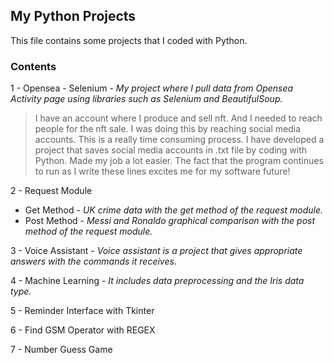 ## My Python Projects

This file contains some projects that I coded with Python. 

### Contents

1 - Opensea - Selenium - _My project where I pull data from Opensea Activity page using libraries such as Selenium and BeautifulSoup._

> I have an account where I produce and sell nft. And I needed to reach people for the nft sale. 
I was doing this by reaching social media accounts. This is a really time consuming process. 
I have developed a project that saves social media accounts in .txt file by coding with Python. 
Made my job a lot easier. The fact that the program continues to run as I write these lines excites me for my software future!

2 - Request Module

- Get Method - _UK crime data with the get method of the request module._
- Post Method - _Messi and Ronaldo graphical comparison with the post method of the request module._

3 - Voice Assistant - _Voice assistant is a project that gives appropriate answers with the commands it receives._

4 - Machine Learning - _It includes data preprocessing and the Iris data type._

5 - Reminder Interface with Tkinter

6 - Find GSM Operator with REGEX

7 - Number Guess Game











